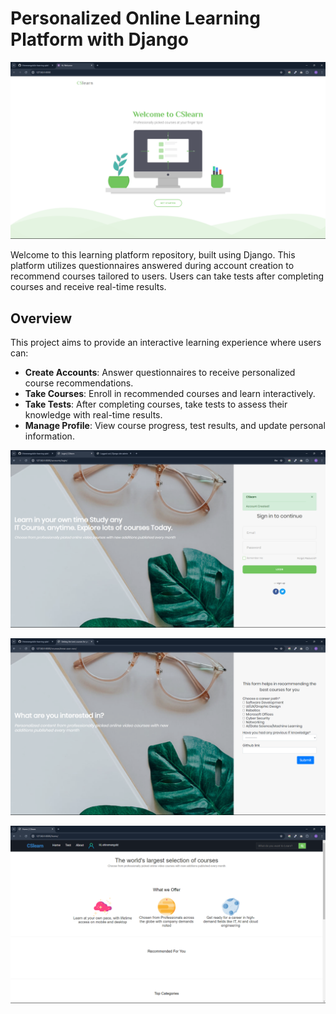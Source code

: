 # Personalized Online Learning Platform with Django

![Landing Page](appscreenshots/landing.png)

Welcome to this learning platform repository, built using Django. This platform utilizes questionnaires answered during account creation to recommend courses tailored to users. Users can take tests after completing courses and receive real-time results.

## Overview

This project aims to provide an interactive learning experience where users can:

- **Create Accounts**: Answer questionnaires to receive personalized course recommendations.
- **Take Courses**: Enroll in recommended courses and learn interactively.
- **Take Tests**: After completing courses, take tests to assess their knowledge with real-time results.
- **Manage Profile**: View course progress, test results, and update personal information.

![Sign in page after account creation](appscreenshots/signin-up.png) 

![know-your-user](appscreenshots/have-you.png)

![Home](appscreenshots/home.png)
